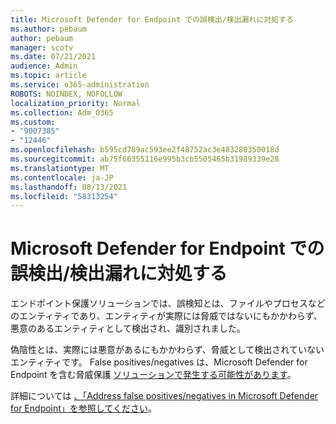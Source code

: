 ```yaml
---
title: Microsoft Defender for Endpoint での誤検出/検出漏れに対処する
ms.author: pebaum
author: pebaum
manager: scotv
ms.date: 07/21/2021
audience: Admin
ms.topic: article
ms.service: o365-administration
ROBOTS: NOINDEX, NOFOLLOW
localization_priority: Normal
ms.collection: Adm_O365
ms.custom:
- "9007385"
- "12446"
ms.openlocfilehash: b595cd789ac593ee2f48752ac3e483280350018d
ms.sourcegitcommit: ab75f66355116e995b3cb5505465b31989339e28
ms.translationtype: MT
ms.contentlocale: ja-JP
ms.lasthandoff: 08/13/2021
ms.locfileid: "58313254"
---
```

# <a name="address-false-positivesnegatives-in-microsoft-defender-for-endpoint"></a>Microsoft Defender for Endpoint での誤検出/検出漏れに対処する

エンドポイント保護ソリューションでは、誤検知とは、ファイルやプロセスなどのエンティティであり、エンティティが実際には脅威ではないにもかかわらず、悪意のあるエンティティとして検出され、識別されました。 

偽陰性とは、実際には悪意があるにもかかわらず、脅威として検出されていないエンティティです。 False positives/negatives は、Microsoft Defender for Endpoint を含む脅威保護 [ソリューションで発生する可能性があります](https://docs.microsoft.com/microsoft-365/security/defender-endpoint/microsoft-defender-endpoint)。

詳細については [、「Address false positives/negatives in Microsoft Defender for Endpoint」を参照してください](https://docs.microsoft.com/microsoft-365/security/defender-endpoint/defender-endpoint-false-positives-negatives)。
